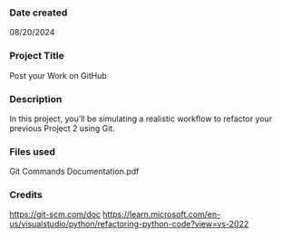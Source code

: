 ### Date created
08/20/2024

### Project Title
Post your Work on GitHub

### Description
In this project, you'll be simulating a realistic workflow to refactor your previous Project 2 using Git.

### Files used
Git Commands Documentation.pdf

### Credits
https://git-scm.com/doc
https://learn.microsoft.com/en-us/visualstudio/python/refactoring-python-code?view=vs-2022
